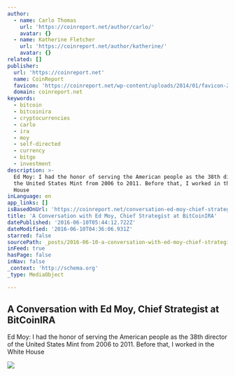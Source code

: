 ```yaml
---
author:
  - name: Carlo Thomas
    url: 'https://coinreport.net/author/carlo/'
    avatar: {}
  - name: Katherine Fletcher
    url: 'https://coinreport.net/author/katherine/'
    avatar: {}
related: []
publisher:
  url: 'https://coinreport.net'
  name: CoinReport
  favicon: 'https://coinreport.net/wp-content/uploads/2014/01/favicon-2.ico'
  domain: coinreport.net
keywords:
  - bitcoin
  - bitcoinira
  - cryptocurrencies
  - carlo
  - ira
  - moy
  - self-directed
  - currency
  - bitgo
  - investment
description: >-
  Ed Moy: I had the honor of serving the American people as the 38th director of
  the United States Mint from 2006 to 2011. Before that, I worked in the White
  House
inLanguage: en
app_links: []
isBasedOnUrl: 'https://coinreport.net/conversation-ed-moy-chief-strategist-bitcoinira/'
title: 'A Conversation with Ed Moy, Chief Strategist at BitCoinIRA'
datePublished: '2016-06-10T05:44:12.722Z'
dateModified: '2016-06-10T04:36:06.931Z'
starred: false
sourcePath: _posts/2016-06-10-a-conversation-with-ed-moy-chief-strategist-at-bitcoinira.md
inFeed: true
hasPage: false
inNav: false
_context: 'http://schema.org'
_type: MediaObject

---
```

<article style=""><h1>A Conversation with Ed Moy, Chief Strategist at BitCoinIRA</h1><p>Ed Moy: I had the honor of serving the American people as the 38th director of the United States Mint from 2006 to 2011. Before that, I worked in the White House</p><img src="https://coinreport.net/wp-content/uploads/2016/06/Edmund_Moy_Portrait1-e1465511632552-150x150.jpg" /></article>